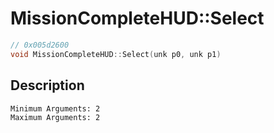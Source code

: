 # MissionCompleteHUD::Select
```c
// 0x005d2600
void MissionCompleteHUD::Select(unk p0, unk p1)
```
## Description
```
Minimum Arguments: 2
Maximum Arguments: 2
```
